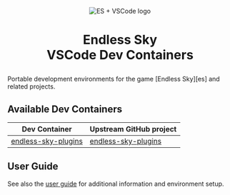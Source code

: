 <p align=center><img alt="ES + VSCode logo" src="https://user-images.githubusercontent.com/875669/158088093-50c40a92-bee1-45dc-b740-32162cd42ce2.png" /></p>

<h1><p align=center>Endless Sky<br />VSCode Dev Containers</p></h1>

Portable development environments for the game [Endless Sky][es] and related
projects.

Available Dev Containers
------------------------

| Dev Container               | Upstream GitHub project    |
| --------------------------- | -------------------------- |
| [endless-sky-plugins][espc] | [endless-sky-plugins][esp] |

[espc]: endless-sky-plugins
[esp]: https://github.com/EndlessSkyCommunity/endless-sky-plugins

User Guide
----------

See also the [user guide](docs/userguide.md) for additional information and
environment setup.
